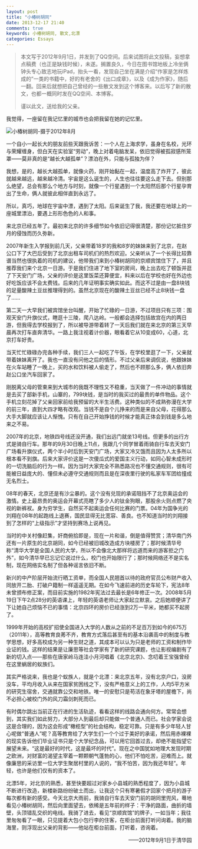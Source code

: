 ```yaml
---
layout: post
title: "小椿树胡同"
date: 2013-12-17 21:40
comments: true
keywords: 小椿树胡同, 散文,北漂
categories: Essays
---
```

> 本文写于2012年9月1日，并发到了QQ空间。后来试图将此文投稿，妄想拿点稿费（也正是缺钱时候），未遂。搁置良久，今日在图书馆地板上冷坐俩钟头专心致志地玩iPad，抬头一看，发现自己坐在满是介绍“作家是怎样炼成的”一类的书籍中，好的有老舍的《出口成章》，以及《成为作家》，随后一翻。回来后就想把自己曾经的一些散文发到这个博客来。以后写了新的散文，也都一概同时发在QQ空间、本博客。
>
> 谨以此文，送给我的父亲。

我觉得，一座留在我记忆里的城市也会把我留在她的记忆里。

<img src="{{ root_url }}/images/blog/Essays/20131217.jpg" title="小椿树胡同-五年后故地重游" alt="小椿树胡同-摄于2012年8月">

<!--more-->

一个自小一起长大的朋友前些天跟我诉苦：一个人在上海求学，虽身在名校，光环与荣耀缠身，但白天在实验室“劳动”，晚上对着电脑发呆，依旧觉得被孤寂感所笼罩——莫非真的是“越长大越孤单”？漂泊在外，只能与孤独为伴？

我想，是的，越长大越孤单，就像火药，刚开始黏在一起，温度高了炸开了，彼此就越来越远，越来越冷清。宇宙是这么诞生的，人生也往往要这么走下去。但别那么绝望，总会有那么个地方与时刻，就像一个行星遇到一个太阳然后那个行星孕育出了生命，俩人就彼此相伴直到永远了。

所以，真巧，地球在宇宙中漂，遇到了太阳。后来诞生了我，我还要在地球上的一座城里漂泊，要遇上形形色色的人和事。


来北京已经五年了。最初来北京的许多细节如今依旧记得很清楚，那份记忆抵住岁月的侵蚀而历久弥新。

2007年新生入学报到前几天，父亲带着18岁的我和8岁的妹妹来到了北京，在赵公口下了大巴后受到了北京出租车司机们的热烈欢迎。父亲听从了一个长得比较靠谱当然也很执着的司机的建议，他带我们来到小椿树胡同的京顺宾馆住下了，并且推荐我们来个北京一日游。于是我们住进了地下室的房间，晚上出去吃了顿饭并逛了下天安门广场，父亲的评价是这里饭菜还算便宜，料来以后在学校也好在外边也好吃饭应该不会太费钱。后来的几年证明事实确实如此。而这不过是由一盘8块钱的足量酸辣土豆丝推理得到的。虽然北京现在的酸辣土豆丝已经不止8块钱一盘了……

第二天一大早我们被宾馆坐台叫醒，开始了忙碌的一日游，不过项目只有三项：围观天安门升旗仪式，瞎逛十三陵，爬八达岭。一般都会选择包括故宫在内的两日游，但我得去学校报到了，所以被导游带着转了一天后我们就在来北京的第三天早晨再次打车直奔清华。一路上我注视着计价器，眼看着它从10变成60，心道，北京打车好贵。

当天忙忙碌碌办完各种手续，我们三人一起吃了午饭，在学校里逛了一下，父亲就带着妹妹离开了。我也一直没有问他之后的情形。不过父亲后来调侃说，他跟妹妹在火车站睡了一晚上，买的水和饮料被人偷走了，然后也不顾那么多，俩人依旧奔赵公口坐汽车回家了。

刚脱离父母的管束来到大城市的我既不理性又不稳重，当天做了一件冲动的事情就是去买了部新手机，山寨的，799块钱，是当时的我买过的最贵的单件物品。这个手机立刻花掉了父亲回家前给我预留的大半生活费。这种类似的不成熟弥漫在大学的前三年，直到大四才略有改观。当钱不是自个儿挣来的而是来自父母，花得那么大手大脚就应该让人惭愧。只有在自己开始挣钱的时候才能真正体会到钱是多么地来之不易。

2007年的北京，地铁四号线还没开通，我们出远门就坐13号线。但更多的出行方式是骑自行车。那年的9月30日晚上11点，我跟几个同学冒着雨骑自行车去天安门广场看升旗仪式，两个半小时后到天安门广场，大家又冷又饿而且因为人太多所以根本看不到旗。后来大家评价这是一次傻瓜式的爱国主义行动，如同心智未成形时的一切洗脑后的行为一样。因为当时大家完全不熟悉路况也不懂交通规则，很有可能被日益庞大的、懂但未必遵守交通规则而且是在深夜里行驶的私家车军团给撞成无名烈士。

08年的春天，北京还是有沙尘暴的。这个没有兑现的承诺阻挡不了北京奥运会的激情。史上最昂贵的奥运会开幕式亮瞎了多少人的钛金狗眼，那股余火则点燃了央视的新裤衩。身为穷学生，自然买不起奥运会任何比赛的门票。04年为国争光的刘翔在08年的起跑线上退赛，国民显得无比宽容、善良。也不知道当时的刘翔接到了怎样的“上级指示”才坚持到赛场上说再见。

当时的中关村像赶集，奸商俯拾即是，现在一片和谐，倒是值得赞赏；清华南门外还有一片原生的北京胡同，如今已经被旧城改造成方块楼房了；那时候清华号称“清华大学是全国人民的大学，所以不会像北大那样将远道而来的游客拒之门外”，如今清华早已忘记它说过什么，校门也开始限行了；那时候网络还不是实名制，现在网络实名制了但各种谣言依旧不断。

新兴的中产阶层开始流行晒工资单，而全国人民翘首以待的政府官员公布财产收入同放开二胎、打破户籍制一样遥遥无期。在如今飞速前进的历史车轮下，宪法8年未曾颁布修正案，而目前实施的1982年宪法过去最长是6年修正一次。2008年5月19日下午2点28分的英语课上，年轻的英语老师让大家起立默哀。之后她顺便讲了下让她自己烦恼不已的事情：北京四环的房价已经涨到2万一平米，她都买不起房了。

1999年开始的高校扩招使全国进入大学的人数从之前的不足百万到如今的675万（2011年），高等教育良莠不齐，教育方式落后甚至有的基本沿袭高中的制度与教学思想，好多高校成为另一种生财之道，其成本可以认为只是老师的工资和制作毕业证的钱。这样的结果是让廉思等社会学家有了新的研究课题，也让影视编剧有了新的切入点——那些在唐家岭马连洼小月河唱着《北京北京》、念叨着王宝强曾经在这里蜗居的蚁族们。

其实严格说来，我也是个蚁族人，就是个北漂：来北京五年，没有北京户口，没房没车，平均月收入从来在国家贫困线之下，没有严格意义上的工作，人均5平方米的研究生宿舍，交通就靠公交和地铁。唯一的安慰只是苟活在象牙塔的屋檐下，尚不必担心被校门外的风刀霜剑刺死而已。

有时偶尔跳出当前正在行进的生活轨迹，看看这样的线路会通向何方。常常会想到，其实我们如此努力，大部分人到最后却只能做一个普通人而已。社会学家会说这是合理的，因为这会形成“橄榄型”的社会结构，稳定可靠。只是有多少年轻人甘心呢做“普通人”呢？高等教育给了大学生们一个个过于美好的承诺，然后用赤裸裸的现实告诉他们毕业证书只是个大学纪念品，可以用它回首过去，却绝不能指望它展望未来。“这是最好的时代，这是最坏的时代”。现在之中国犹如地理大发现时期之欧洲，对财富的渴望主宰着一颗颗朝气蓬勃的心，他们不怕吃苦，迎难而上。就像廉思的采访里一位大学生聚居村里的人说的，“我不怕苦，因为我还年轻”。年轻，也许是他们仅有的资本了。

北漂5年，对北京的熟悉，甚至快要超过对家乡小县城的熟悉程度了，因为小县城不断进行改造，新楼新路纷纷破土而出，让我这个只有寒暑假才回家个把月的游子每次都有新的感受。今天北京大雨前，我骑自行车去天安门前的胡同里兜风，蓦地看见小椿树胡同，然后向里面望去，依稀是五年前的样子：干净的路面，曲折的墙壁，头顶错乱交织的电线。我骑了进去，看见“京顺宾馆”的牌子，一如当年；我往里匆匆看了一眼，只见提着大包小包行李的住客，在柜台前面打听问询着。我的脑海里，则浮现出父亲的背影——他站在柜台前面，打听着，咨询着。

<p style="text-align:right;">——2012年9月1日于清华园</p>
